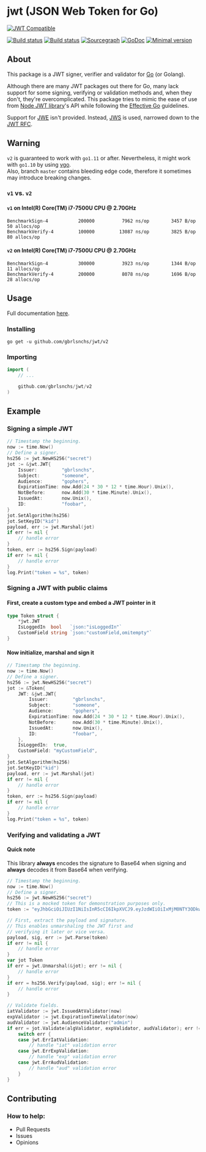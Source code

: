 # jwt (JSON Web Token for Go)
[![JWT Compatible](https://jwt.io/img/badge.svg)](https://jwt.io)

[![Build status](https://travis-ci.org/gbrlsnchs/jwt.svg?branch=master)](https://travis-ci.org/gbrlsnchs/jwt)
[![Build status](https://ci.appveyor.com/api/projects/status/wqao7uvucce71jja/branch/master?svg=true)](https://ci.appveyor.com/project/gbrlsnchs/jwt/branch/master)
[![Sourcegraph](https://sourcegraph.com/github.com/gbrlsnchs/jwt/-/badge.svg)](https://sourcegraph.com/github.com/gbrlsnchs/jwt?badge)
[![GoDoc](https://godoc.org/github.com/gbrlsnchs/jwt?status.svg)](https://godoc.org/github.com/gbrlsnchs/jwt)
[![Minimal version](https://img.shields.io/badge/minimal%20version-go1.11%2B-5272b4.svg)](https://golang.org/doc/go1.11)

## About
This package is a JWT signer, verifier and validator for [Go](https://golang.org) (or Golang).

Although there are many JWT packages out there for Go, many lack support for some signing, verifying or validation methods and, when they don't, they're overcomplicated. This package tries to mimic the ease of use from [Node JWT library](https://github.com/auth0/node-jsonwebtoken)'s API while following the [Effective Go](https://golang.org/doc/effective_go.html) guidelines.

Support for [JWE](https://tools.ietf.org/html/rfc7516) isn't provided. Instead, [JWS](https://tools.ietf.org/html/rfc7515) is used, narrowed down to the [JWT RFC](https://tools.ietf.org/html/rfc7519).


## Warning
`v2` is guaranteed to work with `go1.11` or after. Nevertheless, it might work with `go1.10` by using [vgo](https://github.com/golang/vgo).  
Also, branch `master` contains bleeding edge code, therefore it sometimes may introduce breaking changes.

### `v1` vs. `v2`
#### `v1` on  Intel(R) Core(TM) i7-7500U CPU @ 2.70GHz
```
BenchmarkSign-4     	  200000	      7962 ns/op	    3457 B/op	      50 allocs/op
BenchmarkVerify-4   	  100000	     13087 ns/op	    3825 B/op	      80 allocs/op
```

#### `v2` on  Intel(R) Core(TM) i7-7500U CPU @ 2.70GHz
```
BenchmarkSign-4     	  300000	      3923 ns/op	    1344 B/op	      11 allocs/op
BenchmarkVerify-4   	  200000	      8078 ns/op	    1696 B/op	      28 allocs/op
```

## Usage
Full documentation [here](https://godoc.org/github.com/gbrlsnchs/jwt).

### Installing
`go get -u github.com/gbrlsnchs/jwt/v2`

### Importing
```go
import (
	// ...

	github.com/gbrlsnchs/jwt/v2
)
```

## Example
### Signing a simple JWT
```go
// Timestamp the beginning.
now := time.Now()
// Define a signer.
hs256 := jwt.NewHS256("secret")
jot := &jwt.JWT{
	Issuer:         "gbrlsnchs",
	Subject:        "someone",
	Audience:       "gophers",
	ExpirationTime: now.Add(24 * 30 * 12 * time.Hour).Unix(),
	NotBefore:      now.Add(30 * time.Minute).Unix(),
	IssuedAt:       now.Unix(),
	ID:             "foobar",
}
jot.SetAlgorithm(hs256)
jot.SetKeyID("kid")
payload, err := jwt.Marshal(jot)
if err != nil {
	// handle error
}
token, err := hs256.Sign(payload)
if err != nil {
	// handle error
}
log.Print("token = %s", token)
```

### Signing a JWT with public claims
#### First, create a custom type and embed a JWT pointer in it
```go
type Token struct {
	*jwt.JWT
	IsLoggedIn  bool   `json:"isLoggedIn"`
	CustomField string `json:"customField,omitempty"`
}
```

#### Now initialize, marshal and sign it
```go
// Timestamp the beginning.
now := time.Now()
// Define a signer.
hs256 := jwt.NewHS256("secret")
jot := &Token{
	JWT: &jwt.JWT{
		Issuer:         "gbrlsnchs",
		Subject:        "someone",
		Audience:       "gophers",
		ExpirationTime: now.Add(24 * 30 * 12 * time.Hour).Unix(),
		NotBefore:      now.Add(30 * time.Minute).Unix(),
		IssuedAt:       now.Unix(),
		ID:             "foobar",
	},
	IsLoggedIn:  true,
	CustomField: "myCustomField",
}
jot.SetAlgorithm(hs256)
jot.SetKeyID("kid")
payload, err := jwt.Marshal(jot)
if err != nil {
	// handle error
}
token, err := hs256.Sign(payload)
if err != nil {
	// handle error
}
log.Print("token = %s", token)
```

### Verifying and validating a JWT
#### Quick note
This library **always** encodes the signature to Base64 when signing and **always** decodes it from Base64 when verifying.
```go
// Timestamp the beginning.
now := time.Now()
// Define a signer.
hs256 := jwt.NewHS256("secret")
// This is a mocked token for demonstration purposes only.
token := "eyJhbGciOiJIUzI1NiIsInR5cCI6IkpXVCJ9.eyJzdWIiOiIxMjM0NTY3ODkwIiwibmFtZSI6IkpvaG4gRG9lIiwiaWF0IjoxNTE2MjM5MDIyfQ.lZ1zDoGNAv3u-OclJtnoQKejE8_viHlMtGlAxE8AE0Q"

// First, extract the payload and signature.
// This enables unmarshaling the JWT first and
// verifying it later or vice versa.
payload, sig, err := jwt.Parse(token)
if err != nil {
	// handle error
}
var jot Token
if err = jwt.Unmarshal(&jot); err != nil {
	// handle error
}
if err = hs256.Verify(payload, sig); err != nil {
	// handle error
}

// Validate fields.
iatValidator := jwt.IssuedAtValidator(now)
expValidator := jwt.ExpirationTimeValidator(now)
audValidator := jwt.AudienceValidator("admin")
if err = jot.Validate(algValidator, expValidator, audValidator); err != nil {
	switch err {
	case jwt.ErrIatValidation:
		// handle "iat" validation error
	case jwt.ErrExpValidation:
		// handle "exp" validation error
	case jwt.ErrAudValidation:
		// handle "aud" validation error
	}
}
```

## Contributing
### How to help:
- Pull Requests
- Issues
- Opinions
